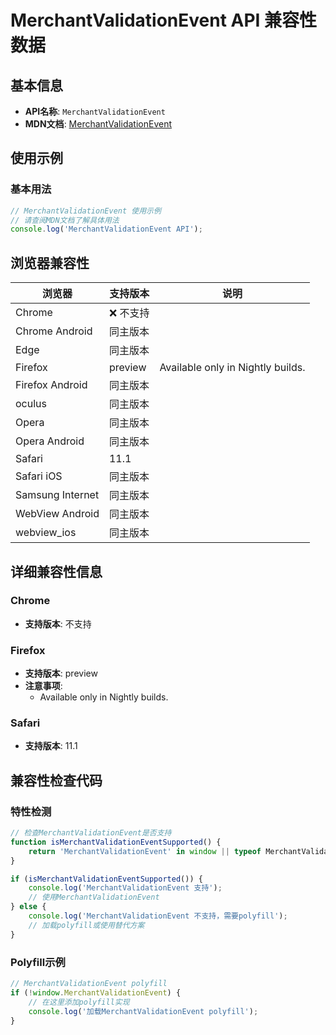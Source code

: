 # MerchantValidationEvent API 兼容性数据

## 基本信息

- **API名称**: `MerchantValidationEvent`
- **MDN文档**: [MerchantValidationEvent](https://developer.mozilla.org/docs/Web/API/MerchantValidationEvent)

## 使用示例

### 基本用法

```javascript
// MerchantValidationEvent 使用示例
// 请查阅MDN文档了解具体用法
console.log('MerchantValidationEvent API');
```

## 浏览器兼容性

| 浏览器 | 支持版本 | 说明 |
|--------|----------|------|
| Chrome | ❌ 不支持 |  |
| Chrome Android | 同主版本 |  |
| Edge | 同主版本 |  |
| Firefox | preview | Available only in Nightly builds. |
| Firefox Android | 同主版本 |  |
| oculus | 同主版本 |  |
| Opera | 同主版本 |  |
| Opera Android | 同主版本 |  |
| Safari | 11.1 |  |
| Safari iOS | 同主版本 |  |
| Samsung Internet | 同主版本 |  |
| WebView Android | 同主版本 |  |
| webview_ios | 同主版本 |  |

## 详细兼容性信息

### Chrome

- **支持版本**: 不支持

### Firefox

- **支持版本**: preview
- **注意事项**:
  - Available only in Nightly builds.

### Safari

- **支持版本**: 11.1

## 兼容性检查代码

### 特性检测

```javascript
// 检查MerchantValidationEvent是否支持
function isMerchantValidationEventSupported() {
    return 'MerchantValidationEvent' in window || typeof MerchantValidationEvent !== 'undefined';
}

if (isMerchantValidationEventSupported()) {
    console.log('MerchantValidationEvent 支持');
    // 使用MerchantValidationEvent
} else {
    console.log('MerchantValidationEvent 不支持，需要polyfill');
    // 加载polyfill或使用替代方案
}
```

### Polyfill示例

```javascript
// MerchantValidationEvent polyfill
if (!window.MerchantValidationEvent) {
    // 在这里添加polyfill实现
    console.log('加载MerchantValidationEvent polyfill');
}
```

